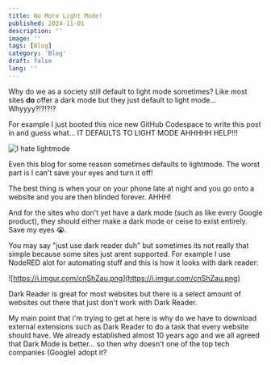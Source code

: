 ```yaml
---
title: No More Light Mode!
published: 2024-11-01
description: ''
image: ''
tags: [Blog]
category: 'Blog'
draft: false 
lang: ''
---
```

Why do we as a society still default to light mode sometimes? Like most sites **do** offer a dark mode but they just default to light mode... Whyyyy?!?!?!?

For example I just booted this nice new GitHub Codespace to write this post in and guess what... IT DEFAULTS TO LIGHT MODE AHHHHH HELP!!!

![I hate lightmode](https://i.imgur.com/CMdAgpq.png)

Even this blog for some reason sometimes defaults to lightmode. The worst part is I can't save your eyes and turn it off!

The best thing is when your on your phone late at night and you go onto a website and you are then blinded forever. AHHH!

And for the sites who don't yet have a dark mode (such as like every Google product), they should either make a dark mode or ceise to exist entirely. Save my eyes 😭.

You may say "just use dark reader duh" but sometimes its not really that simple because some sites just arent supported. For example I use NodeRED alot for automating stuff and this is how it looks with dark reader:

![https://i.imgur.com/cnShZau.png](https://i.imgur.com/cnShZau.png)

Dark Reader is great for most websites but there is a select amount of websites out there that just don't work with Dark Reader. 

My main point that i'm trying to get at here is why do we have to download external extensions such as Dark Reader to do a task that every website should have. We already established almost 10 years ago and we all agreed that Dark Mode is better... so then why doesn't one of the top tech companies (Google) adopt it?